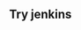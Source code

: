 <div class="range range-xs-left">
<div class="cell-xs-10 cell-lg-6 text-md-left inset-md-right-80 cell-lg-push-1 offset-top-50 offset-lg-top-0">
<h2 id="content" class="h1">Try jenkins</h2>
<div class="offset-top-30 offset-md-top-30">
</div>
</div>
</div>
